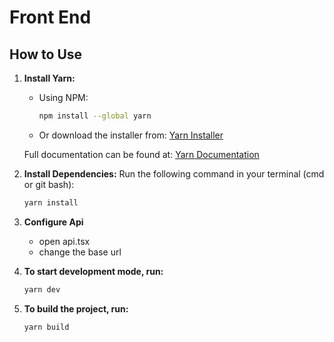 # Front End

## How to Use

1. **Install Yarn:**

   - Using NPM:
     ```sh
     npm install --global yarn
     ```
   - Or download the installer from:
     [Yarn Installer](https://classic.yarnpkg.com/latest.msi)

   Full documentation can be found at:
   [Yarn Documentation](https://classic.yarnpkg.com/lang/en/docs/install/#windows-stable)

2. **Install Dependencies:**
   Run the following command in your terminal (cmd or git bash):
   ```sh
   yarn install
   ```
3. **Configure Api**

   - open api.tsx
   - change the base url

4. **To start development mode, run:**
   ```sh
   yarn dev
   ```
5. **To build the project, run:**

   ```sh
   yarn build

   ```
